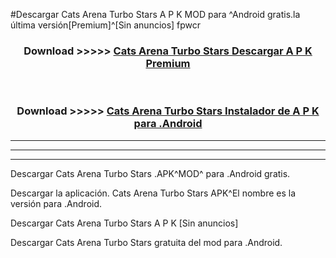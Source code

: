 #Descargar Cats Arena Turbo Stars  A P K MOD para ^Android gratis.la última versión[Premium]^[Sin anuncios] fpwcr



<div align="center">
<h3>Download >>>>> <a href="https://es-web.web.app/?es= Cats Arena Turbo Stars ">Cats Arena Turbo Stars  Descargar A P K Premium</a></h3><br>

<h3>Download >>>>> <a href="https://es-web.web.app/?es= Cats Arena Turbo Stars ">Cats Arena Turbo Stars  Instalador de A P K para .Android</a></h3>
</div>


----------------------------------------------------------

----------------------------------------------------------

----------------------------------------------------------

Descargar Cats Arena Turbo Stars  .APK^MOD^ para .Android gratis.

Descargar la aplicación. Cats Arena Turbo Stars  APK^El nombre es la versión para .Android.

Descargar Cats Arena Turbo Stars  A P K [Sin anuncios]

Descargar Cats Arena Turbo Stars  gratuita del mod para .Android.